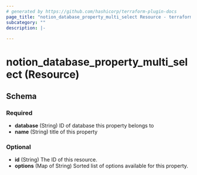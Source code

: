 ```yaml
---
# generated by https://github.com/hashicorp/terraform-plugin-docs
page_title: "notion_database_property_multi_select Resource - terraform-provider-notion"
subcategory: ""
description: |-
  
---
```


# notion_database_property_multi_select (Resource)





<!-- schema generated by tfplugindocs -->
## Schema

### Required

- **database** (String) ID of database this property belongs to
- **name** (String) title of this property

### Optional

- **id** (String) The ID of this resource.
- **options** (Map of String) Sorted list of options available for this property.


